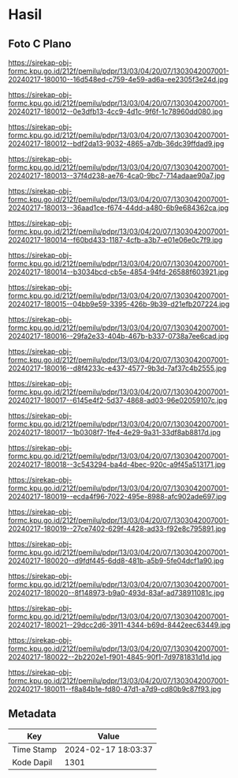 # Hasil

## Foto C Plano

https://sirekap-obj-formc.kpu.go.id/212f/pemilu/pdpr/13/03/04/20/07/1303042007001-20240217-180010--16d548ed-c759-4e59-ad6a-ee2305f3e24d.jpg

https://sirekap-obj-formc.kpu.go.id/212f/pemilu/pdpr/13/03/04/20/07/1303042007001-20240217-180012--0e3dfb13-4cc9-4d1c-9f6f-1c78960dd080.jpg

https://sirekap-obj-formc.kpu.go.id/212f/pemilu/pdpr/13/03/04/20/07/1303042007001-20240217-180012--bdf2da13-9032-4865-a7db-36dc39ffdad9.jpg

https://sirekap-obj-formc.kpu.go.id/212f/pemilu/pdpr/13/03/04/20/07/1303042007001-20240217-180013--37f4d238-ae76-4ca0-9bc7-714adaae90a7.jpg

https://sirekap-obj-formc.kpu.go.id/212f/pemilu/pdpr/13/03/04/20/07/1303042007001-20240217-180013--36aad1ce-f674-44dd-a480-6b9e684362ca.jpg

https://sirekap-obj-formc.kpu.go.id/212f/pemilu/pdpr/13/03/04/20/07/1303042007001-20240217-180014--f60bd433-1187-4cfb-a3b7-e01e06e0c7f9.jpg

https://sirekap-obj-formc.kpu.go.id/212f/pemilu/pdpr/13/03/04/20/07/1303042007001-20240217-180014--b3034bcd-cb5e-4854-94fd-26588f603921.jpg

https://sirekap-obj-formc.kpu.go.id/212f/pemilu/pdpr/13/03/04/20/07/1303042007001-20240217-180015--04bb9e59-3395-426b-9b39-d21efb207224.jpg

https://sirekap-obj-formc.kpu.go.id/212f/pemilu/pdpr/13/03/04/20/07/1303042007001-20240217-180016--29fa2e33-404b-467b-b337-0738a7ee6cad.jpg

https://sirekap-obj-formc.kpu.go.id/212f/pemilu/pdpr/13/03/04/20/07/1303042007001-20240217-180016--d8f4233c-e437-4577-9b3d-7af37c4b2555.jpg

https://sirekap-obj-formc.kpu.go.id/212f/pemilu/pdpr/13/03/04/20/07/1303042007001-20240217-180017--6145e4f2-5d37-4868-ad03-96e02059107c.jpg

https://sirekap-obj-formc.kpu.go.id/212f/pemilu/pdpr/13/03/04/20/07/1303042007001-20240217-180017--1b0308f7-1fe4-4e29-9a31-33df8ab8817d.jpg

https://sirekap-obj-formc.kpu.go.id/212f/pemilu/pdpr/13/03/04/20/07/1303042007001-20240217-180018--3c543294-ba4d-4bec-920c-a9f45a513171.jpg

https://sirekap-obj-formc.kpu.go.id/212f/pemilu/pdpr/13/03/04/20/07/1303042007001-20240217-180019--ecda4f96-7022-495e-8988-afc902ade697.jpg

https://sirekap-obj-formc.kpu.go.id/212f/pemilu/pdpr/13/03/04/20/07/1303042007001-20240217-180019--27ce7402-629f-4428-ad33-f92e8c795891.jpg

https://sirekap-obj-formc.kpu.go.id/212f/pemilu/pdpr/13/03/04/20/07/1303042007001-20240217-180020--d9fdf445-6dd8-481b-a5b9-5fe04dcf1a90.jpg

https://sirekap-obj-formc.kpu.go.id/212f/pemilu/pdpr/13/03/04/20/07/1303042007001-20240217-180020--8f148973-b9a0-493d-83af-ad738911081c.jpg

https://sirekap-obj-formc.kpu.go.id/212f/pemilu/pdpr/13/03/04/20/07/1303042007001-20240217-180021--29dcc2d6-3911-4344-b69d-8442eec63449.jpg

https://sirekap-obj-formc.kpu.go.id/212f/pemilu/pdpr/13/03/04/20/07/1303042007001-20240217-180022--2b2202e1-f901-4845-90f1-7d9781831d1d.jpg

https://sirekap-obj-formc.kpu.go.id/212f/pemilu/pdpr/13/03/04/20/07/1303042007001-20240217-180011--f8a84b1e-fd80-47d1-a7d9-cd80b9c87f93.jpg


## Metadata

| Key        | Value               |
| ---------- | ------------------- |
| Time Stamp | 2024-02-17 18:03:37 |
| Kode Dapil | 1301                |



